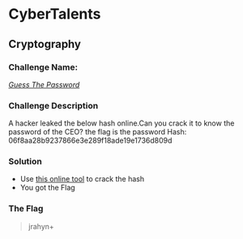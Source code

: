 # CyberTalents
## Cryptography

### Challenge Name:
 [*Guess The Password*](https://cybertalents.com/challenges/cryptography/guess-the-password)
 
### Challenge Description
A hacker leaked the below hash online.Can you crack it to know the password of the CEO? the flag is the password Hash: 06f8aa28b9237866e3e289f18ade19e1736d809d

### Solution
* Use [this online tool](https://hashes.com/ar/decrypt/hash) to crack the hash
* You got the Flag

### The Flag
 > jrahyn+
